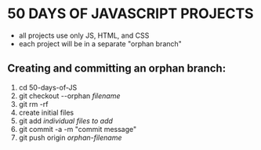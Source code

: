 # 50 DAYS OF JAVASCRIPT PROJECTS

- all projects use only JS, HTML, and CSS
- each project will be in a separate "orphan branch"


## Creating and committing an orphan branch:
1. cd 50-days-of-JS
2. git checkout --orphan *filename*
3. git rm -rf
4. create initial files
5. git add *individual files to add*
6. git commit -a -m "commit message"
7. git push origin *orphan-filename*